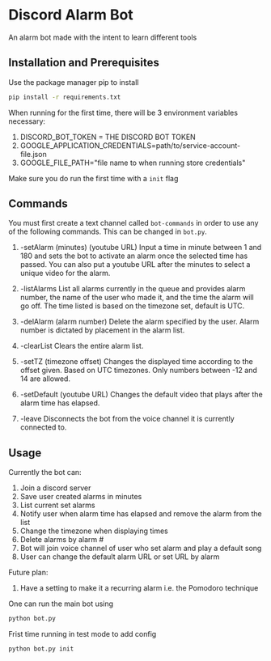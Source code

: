 # Discord Alarm Bot

An alarm bot made with the intent to learn different tools

## Installation and Prerequisites  

Use the package manager pip to install

```bash
pip install -r requirements.txt
```

When running for the first time, there will be 3 environment variables necessary:
1. DISCORD_BOT_TOKEN = THE DISCORD BOT TOKEN
2. GOOGLE_APPLICATION_CREDENTIALS=path/to/service-account-file.json
3. GOOGLE_FILE_PATH="file name to when running store credentials" 

Make sure you do run the first time with a `init` flag

## Commands
You must first create a text channel called `bot-commands` in order to use any
of the following commands. This can be changed in `bot.py`.

1. -setAlarm (minutes) (youtube URL)
    Input a time in minute between 1 and 180 and sets the bot to activate an alarm
    once the selected time has passed. You can also put a youtube URL after the
    minutes to select a unique video for the alarm.

2. -listAlarms
    List all alarms currently in the queue and provides alarm number, the name
    of the user who made it, and the time the alarm will go off. The time listed
    is based on the timezone set, default is UTC.

3. -delAlarm (alarm number)
    Delete the alarm specified by the user. Alarm number is dictated
    by placement in the alarm list.

4. -clearList
    Clears the entire alarm list.

5. -setTZ (timezone offset)
    Changes the displayed time according to the offset given. Based on UTC timezones.
    Only numbers between -12 and 14 are allowed.

6. -setDefault (youtube URL)
    Changes the default video that plays after the alarm time has elapsed.

7. -leave
    Disconnects the bot from the voice channel it is currently connected to.

## Usage 

Currently the bot can:
1. Join a discord server
2. Save user created alarms in minutes
3. List current set alarms
4. Notify user when alarm time has elapsed and remove the alarm from the list
5. Change the timezone when displaying times
6. Delete alarms by alarm #
7. Bot will join voice channel of user who set alarm and play a default song
8. User can change the default alarm URL or set URL by alarm

Future plan:
1. Have a setting to make it a recurring alarm i.e. the Pomodoro technique

One can run the main bot using 
```bash
python bot.py
```

Frist time running in test mode to add config 
```bash
python bot.py init
```